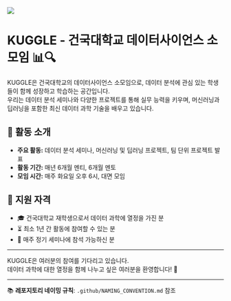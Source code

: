 <!-- 타이틀 부분 -->
<img src="https://capsule-render.vercel.app/api?type=transparent&color=auto&height=300&section=header&text=Kuggle&desc=Datascience_Club%&fontSize=70&animation=fadeIn&fontAlignY=50&descAlignY=70&theme=dark" />

<!-- 내용 부분 -->
# KUGGLE - 건국대학교 데이터사이언스 소모임 📊🔍

KUGGLE은 건국대학교의 데이터사이언스 소모임으로, 데이터 분석에 관심 있는 학생들이 함께 성장하고 학습하는 공간입니다.  
우리는 데이터 분석 세미나와 다양한 프로젝트를 통해 실무 능력을 키우며, 머신러닝과 딥러닝을 포함한 최신 데이터 과학 기술을 배우고 있습니다.

## 🎯 활동 소개

- **주요 활동:** 데이터 분석 세미나, 머신러닝 및 딥러닝 프로젝트, 팀 단위 프로젝트 발표
- **활동 기간:** 매년 6개월 멘티, 6개월 멘토
- **모임 시간:** 매주 화요일 오후 6시, 대면 모임

## 📝 지원 자격

- 🎓 건국대학교 재학생으로서 데이터 과학에 열정을 가진 분
- ⏳ 최소 1년 간 활동에 참여할 수 있는 분
- 📅 매주 정기 세미나에 참석 가능하신 분

---

KUGGLE은 여러분의 참여를 기다리고 있습니다.  
데이터 과학에 대한 열정을 함께 나누고 싶은 여러분을 환영합니다! 🌟

---

📚 **레포지토리 네이밍 규칙**: `.github/NAMING_CONVENTION.md` 참조
